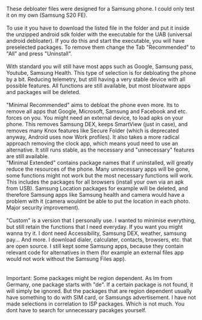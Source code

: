These debloater files were designed for a Samsung phone. I could only test it on my own (Samsung S20 FE).
\
\
To use it you have to download the listed file in the folder and put it inside the unzipped android sdk folder with the executable for the UAB (universal android debloater). If you do this and start the executable, you will have preselected packages. To remove them change the Tab "Recommended" to "All" and press "Uninstall".
\
\
With standard you will still have most apps such as Google, Samsung pass, Youtube, Samsung Health. This type of selection is for debloating the phone by a bit. Reducing telemetry, but still having a very stable device with all possible features. All functions are still available, but most bloatware apps and packages will be deleted.
\
\
"Minimal Recommended" aims to debloat the phone even more. Its to remove all apps that Google, Microsoft, Samsung and Facebook and etc. forces on you. You might need an external device, to load apks on your phone. This removes Samsung DEX, keeps SmartView (just in case), and removes many Knox features like Secure Folder (which is deprecated anyway, Android uses now Work profiles). It also takes a more radical approach removing the clock app, which means youd need to use an alternative. It still runs stable, as the necessary and "unnecessary" features are still available.
\
"Minimal Extended" contains package names that if uninstalled, will greatly reduce the resources of the phone. Many unnecessary apps will be gone, some functions might not work but the most necessary functions will work. This includes the packages for all browsers (install your own via an apk from USB). Samsung Location packages for example will be deleted, and therefore Samsung apps like Samsung health and camera would have a problem with it (camera wouldnt be able to put the location in each photo. Major security improvement). 
\
\
"Custom" is a version that I personally use. I wanted to minimise everything, but still retain the functions that I need everyday. If you want you might wanna try it. I dont need Accessibility, Samsung DEX, weather, samsung pay... And more. I download dialer, calculater, contacts, browsers, etc. that are open source. I still kept some Samsung apps, because they contain relevant code for alternatives in them (for example an external files app would not work without the Samsung Files app).
\
\
\
Important: Some packages might be region dependent. As Im from Germany, one package starts with "de". If a certain package is not found, it will simply be ignored. But the packages that are region dependent usually have something to do with SIM card, or Samsungs advertisement. I have not made selections in correlation to ISP packages. Which is not much. You dont have to search for unnecessary pacakges yourself.
